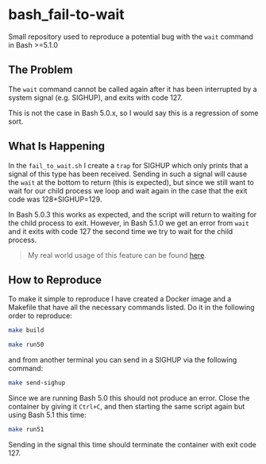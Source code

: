 # bash_fail-to-wait

Small repository used to reproduce a potential bug with the `wait` command in
Bash >=5.1.0

## The Problem
The `wait` command cannot be called again after it has been interrupted by a
system signal (e.g. SIGHUP), and exits with code 127.

This is not the case in Bash 5.0.x, so I would say this is a regression of some
sort.

## What Is Happening
In the `fail_to_wait.sh` I create a `trap` for SIGHUP which only prints that
a signal of this type has been received. Sending in such a signal will cause the
`wait` at the bottom to return (this is expected), but since we still want to
wait for our child process we loop and wait again in the case that the exit code
was 128+SIGHUP=129.

In Bash 5.0.3 this works as expected, and the script will return to waiting for
the child process to exit. However, in Bash 5.1.0 we get an error from `wait`
and it exits with code 127 the second time we try to wait for the child process.

> My real world usage of this feature can be found [here][1].

## How to Reproduce
To make it simple to reproduce I have created a Docker image and a Makefile
that have all the necessary commands listed. Do it in the following order
to reproduce:

```bash
make build

make run50
```

and from another terminal you can send in a SIGHUP via the following command:

```bash
make send-sighup
```

Since we are running Bash 5.0 this should not produce an error. Close the
container by giving it `Ctrl+C`, and then starting the same script again but
using Bash 5.1 this time:

```bash
make run51
```

Sending in the signal this time should terminate the container with exit
code 127.





[1]: https://github.com/JonasAlfredsson/docker-nginx-certbot/blob/master/src/scripts/start_nginx_certbot.sh#L97
